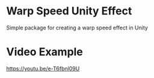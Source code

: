 # Warp Speed Unity Effect
Simple package for creating a warp speed effect in Unity

# Video Example
https://youtu.be/e-T6fbnl09U
